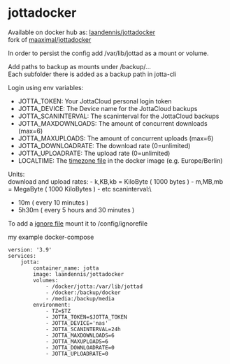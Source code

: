 # jottadocker

Available on docker hub as: [laandennis/jottadocker](https://hub.docker.com/r/laandennis/jottadocker)\
fork of [maaximal/jottadocker](https://hub.docker.com/r/maaximal/jottadocker)

In order to persist the config add /var/lib/jottad as a mount or volume.

Add paths to backup as mounts under /backup/...\
Each subfolder there is added as a backup path in jotta-cli

Login using env variables:
- JOTTA_TOKEN: Your JottaCloud personal login token
- JOTTA_DEVICE: The Device name for the JottaCloud backups 
- JOTTA_SCANINTERVAL: The scaninterval for the JottaCloud backups
- JOTTA_MAXDOWNLOADS: The amount of concurrent downloads (max=6)
- JOTTA_MAXUPLOADS: The amount of concurrent uploads (max=6)
- JOTTA_DOWNLOADRATE: The download rate (0=unlimited)
- JOTTA_UPLOADRATE: The upload rate (0=unlimited)
- LOCALTIME: The [timezone file](https://packages.debian.org/sid/all/tzdata/filelist) in the docker image (e.g. Europe/Berlin)

Units:\
    download and upload rates:
    - k,KB,kb = KiloByte ( 1000 bytes )
    - m,MB,mb = MegaByte ( 1000 KiloBytes )
    - etc
scaninterval:\
   - 10m       ( every 10 minutes )
   - 5h30m     ( every 5 hours and 30 minutes )

To add a [ignore file](https://docs.jottacloud.com/en/articles/1437235-ignoring-files-and-folders-from-backup-with-jottacloud-cli) mount it to /config/ignorefile


my example docker-compose
```
version: '3.9'
services:
    jotta:
        container_name: jotta
        image: laandennis/jottadocker
        volumes:
            - /docker/jotta:/var/lib/jottad
            - /docker:/backup/docker
            - /media:/backup/media
        environment:
            - TZ=$TZ
            - JOTTA_TOKEN=$JOTTA_TOKEN
            - JOTTA_DEVICE='nas'
            - JOTTA_SCANINTERVAL=24h
            - JOTTA_MAXDOWNLOADS=6
            - JOTTA_MAXUPLOADS=6
            - JOTTA_DOWNLOADRATE=0
            - JOTTA_UPLOADRATE=0
```
